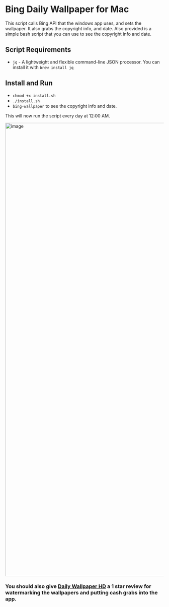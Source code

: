 # Bing Daily Wallpaper for Mac
This script calls Bing API that the windows app uses, and sets the wallpaper. It also grabs the copyright info, and date. Also provided is a simple bash script that you can use to see the copyright info and date.

## Script Requirements
- `jq` - A lightweight and flexible command-line JSON processor. You can install it with `brew install jq`

## Install and Run
- `chmod +x install.sh`
- `./install.sh`
- `bing-wallpaper` to see the copyright info and date.

This will now run the script every day at 12:00 AM.

<img width="1440" alt="image" src="https://github.com/user-attachments/assets/edbba104-1d8b-4719-8ff9-822b5b4b8f69">

### You should also give [Daily Wallpaper HD](https://apps.apple.com/us/app/daily-wallpaper-hd/id1507778016?mt=12) a 1 star review for watermarking the wallpapers and putting cash grabs into the app.
